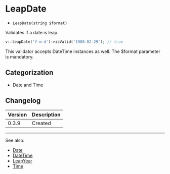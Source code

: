 # LeapDate

- `LeapDate(string $format)`

Validates if a date is leap.

```php
v::leapDate('Y-m-d')->isValid('1988-02-29'); // true
```

This validator accepts DateTime instances as well. The $format
parameter is mandatory.

## Categorization

- Date and Time

## Changelog

Version | Description
--------|-------------
  0.3.9 | Created

***
See also:

- [Date](Date.md)
- [DateTime](DateTime.md)
- [LeapYear](LeapYear.md)
- [Time](Time.md)
